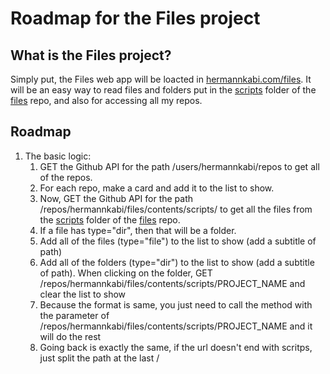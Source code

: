 # Roadmap for the Files project

## What is the Files project?
Simply put, the Files web app will be loacted in [hermannkabi.com/files](hermannkabi.com/files). It will be an easy way to read files and folders put in the [scripts](https://github.com/hermannkabi/files/tree/main/scripts) folder of the [files](https://github.com/hermannkabi/files) repo, and also for accessing all my repos.

## Roadmap

1. The basic logic:
    1) GET the Github API for the path /users/hermannkabi/repos to get all of the repos.
    2) For each repo, make a card and add it to the list to show.
    3) Now, GET the Github API for the path /repos/hermannkabi/files/contents/scripts/ to get all the files from the [scripts](https://github.com/hermannkabi/files/tree/main/scripts) folder of the [files](https://github.com/hermannkabi/files) repo.
    4) If a file has type="dir", then that will be a folder.
    5) Add all of the files (type="file") to the list to show (add a subtitle of path)
    6) Add all of the folders (type="dir") to the list to show (add a subtitle of path). When clicking on the folder, GET /repos/hermannkabi/files/contents/scripts/PROJECT_NAME and clear the list to show
    7) Because the format is same, you just need to call the method with the parameter of /repos/hermannkabi/files/contents/scripts/PROJECT_NAME and it will do the rest
    8) Going back is exactly the same, if the url doesn't end with scritps, just split the path at the last /
    
